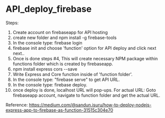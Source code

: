 # API_deploy_firebase

Steps:

1. Create account on firebaseapp for API hosting
2. create new folder and npm install -g firebase-tools
3. In the console type: firebase login
4. firebase init and choose 'function' option for API deploy and click next next..
5. Once is done steps #4, This will create necessary NPM package within functions folder which is created by firebaseapp.
5. npm install express cors --save
6. Write Express and Core function inside of 'function folder'.
7. In the console type: "firebase serve" to get API URL.
8. In the console type: firebase deploy.
9. once deploy is done, localhost URL will pop-ups. For actual URL: Goto firebaseapp account, navigate to function folder and get the actual URL.

Reference: https://medium.com/@sandun.isuru/how-to-deploy-nodejs-express-app-to-firebase-as-function-31515c304e70
